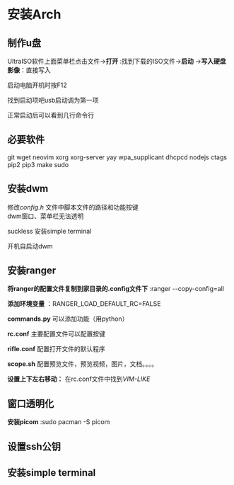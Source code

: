# 安装Arch
## 制作u盘
UltraISO软件上面菜单栏点击文件->**打开** :找到下载的ISO文件->**启动** ->**写入硬盘影像**：直接写入

启动电脑开机时按F12

找到启动项吧usb启动调为第一项

正常启动后可以看到几行命令行

## 必要软件
git wget neovim xorg xorg-server yay wpa_supplicant dhcpcd nodejs ctags pip2 pip3 make sudo 


## 安装dwm
修改*config.h* 文件中脚本文件的路径和功能按键  
dwm窗口、菜单栏无法透明


suckless
安装simple terminal

开机自启动dwm
## 安装ranger
**将ranger的配置文件复制到家目录的.config文件下** :ranger --copy-config=all

**添加环境变量** ：RANGER_LOAD_DEFAULT_RC=FALSE

**commands.py** 可以添加功能（用python）

**rc.conf** 主要配置文件可以配置按键

**rifle.conf** 配置打开文件的默认程序

**scope.sh** 配置预览文件，预览视频，图片，文档。。。。

**设置上下左右移动：** 在rc.conf文件中找到*VIM-LIKE*

## 窗口透明化
**安装picom** :sudo pacman -S picom

## 设置ssh公钥

## 安装simple terminal
